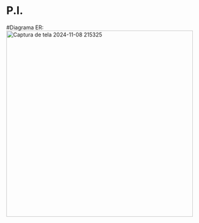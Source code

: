 # P.I.








#Diagrama ER:
<img width="490" alt="Captura de tela 2024-11-08 215325" src="https://github.com/user-attachments/assets/868b09f5-4ed6-437a-9320-f7fac0dda425">
